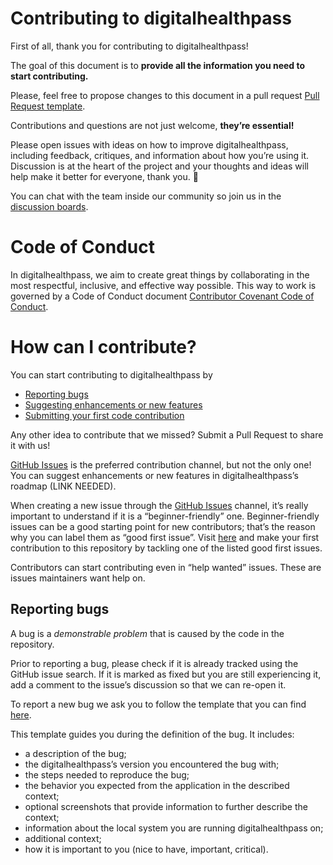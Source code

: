 # Contributing to digitalhealthpass

First of all, thank you for contributing to digitalhealthpass!

The goal of this document is to **provide all the information you need to start contributing.**

Please, feel free to propose changes to this document in a pull request [Pull Request template](#).

Contributions and questions are not just welcome, **they’re essential!** 

Please open issues with ideas on how to improve digitalhealthpass, including feedback, critiques, and information about how you’re using it. Discussion is at the heart of the project and your thoughts and ideas will help make it better for everyone, thank you. 💙

You can chat with the team inside our community so join us in the [discussion boards](https://github.com/digitalhealthpass/digitalhealthpass/discussions).

# Code of Conduct

In digitalhealthpass, we aim to create great things by collaborating in the most respectful, inclusive, and effective way possible. This way to work is governed by a Code of Conduct document [Contributor Covenant Code of Conduct](CODE_OF_CONDUCT.md).

# How can I contribute?

You can start contributing to digitalhealthpass by

- [Reporting bugs](#reporting-bugs)
- [Suggesting enhancements or new features](#suggesting-enhancements-or-new-features)
- [Submitting your first code contribution](#your-first-code-contribution)

Any other idea to contribute that we missed? Submit a Pull Request to share it with us!

[GitHub Issues](https://github.com/digitalhealthpass/digitalhealthpass/issues) is the preferred contribution channel, but not the only one! You can suggest enhancements or new features in digitalhealthpass’s roadmap (LINK NEEDED).

When creating a new issue through the [GitHub Issues](https://github.com/digitalhealthpass/digitalhealthpass/issues) channel, it’s really important to understand if it is a “beginner-friendly” one. Beginner-friendly issues can be a good starting point for new contributors; that’s the reason why you can label them as “good first issue”. Visit [here](https://github.com/digitalhealthpass/digitalhealthpass/contribute) and make your first contribution to this repository by tackling one of the listed good first issues.

Contributors can start contributing even in “help wanted” issues. These are issues maintainers want help on.

## Reporting bugs

A bug is a *demonstrable problem* that is caused by the code in the repository.

Prior to reporting a bug, please check if it is already tracked using the GitHub issue search. If it is marked as fixed but you are still experiencing it, add a comment to the issue’s discussion so that we can re-open it.

To report a new bug we ask you to follow the template that you can find [here](https://github.com/digitalhealthpass/digitalhealthpass/issues/new?assignees=&labels=bug&template=bug-report.md&).

This template guides you during the definition of the bug. It includes:

- a description of the bug;
- the digitalhealthpass’s version you encountered the bug with;
- the steps needed to reproduce the bug;
- the behavior you expected from the application in the described context;
- optional screenshots that provide information to further describe the context;
- information about the local system you are running digitalhealthpass on;
- additional context;
- how it is important to you (nice to have, important, critical).